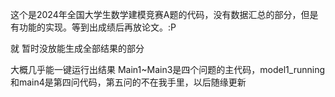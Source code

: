 这个是2024年全国大学生数学建模竞赛A题的代码，没有数据汇总的部分，但是有功能的实现。等到出成绩后再放论文。:P

就
暂时没放能生成全部结果的部分

大概几乎能一键运行出结果
Main1~Main3是四个问题的主代码，model1_running和main4是第四问代码，第五问的不在我手里，以后随缘更新
